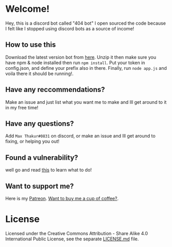 # Welcome!
  Hey, this is a discord bot called "404 bot" I open sourced the code because I felt like I stopped using discord bots as a     source of income!
  ## How to use this
   Download the latest version bot from [here](https://github.com/maxistheadmin/dbot-404/releases).
   Unzip it then make sure you have npm & node installed then run `npm install`.
   Put your token in config.json, and define your prefix also in there.
   Finally, run `node app.js` and voila there it should be running!.
  ## Have any reccommendations?
   Make an issue and just list what you want me to make and Ill get around to it in my free time!
  ## Have any questions?
   Add `Max Thakur#0831` on discord, or make an issue and Ill get around to fixing, or helping you out!
  ## Found a vulnerability? 
   well go and read [this](https://github.com/maxistheadmin/dbot-404/blob/master/SECURITY.md) to learn what to do!
  ## Want to support me?
   Here is my [Patreon](https://www.patreon.com/MaxThakurCodes). 
   [Want to buy me a cup of coffee?](https://www.buymeacoffee.com/MaxThakurCodes).
# License
Licensed under the Creative Commons Attribution - Share Alike 4.0 International Public License, see the separate [LICENSE.md](https://github.com/maxistheadmin/dbot-404/blob/master/LICENSE.md) file.
